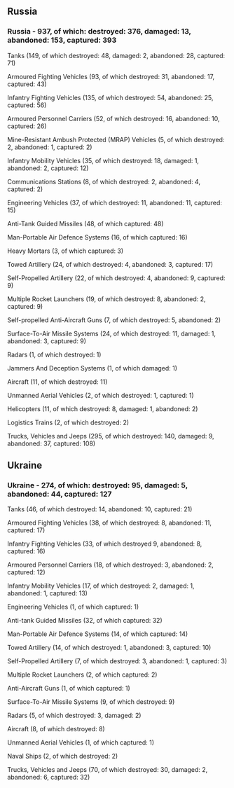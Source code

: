 
 
 ## Russia
 
 ### Russia - 937, of which: destroyed: 376, damaged: 13, abandoned: 153, captured: 393

 

 

 Tanks (149, of which destroyed: 48, damaged: 2, abandoned: 28, captured: 71)

 Armoured Fighting Vehicles (93, of which destroyed: 31, abandoned: 17, captured: 43)

 Infantry Fighting Vehicles (135, of which destroyed: 54, abandoned: 25, captured: 56)

 Armoured Personnel Carriers (52, of which destroyed: 16, abandoned: 10, captured: 26)

 Mine-Resistant Ambush Protected (MRAP) Vehicles (5, of which destroyed: 2, abandoned: 1, captured: 2)

 Infantry Mobility Vehicles (35, of which destroyed: 18, damaged: 1, abandoned: 2, captured: 12)

 Communications Stations (8, of which destroyed: 2, abandoned: 4, captured: 2)

 Engineering Vehicles (37, of which destroyed: 11, abandoned: 11, captured: 15)

 Anti-Tank Guided Missiles (48, of which captured: 48)

 Man-Portable Air Defence Systems (16, of which captured: 16)

 Heavy Mortars (3, of which captured: 3)

 Towed Artillery (24, of which destroyed: 4, abandoned: 3, captured: 17)

 Self-Propelled Artillery (22, of which destroyed: 4, abandoned: 9, captured: 9)

 Multiple Rocket Launchers (19, of which destroyed: 8, abandoned: 2, captured: 9)

 Self-propelled Anti-Aircraft Guns (7, of which destroyed: 5, abandoned: 2)

 Surface-To-Air Missile Systems (24, of which destroyed: 11, damaged: 1, abandoned: 3, captured: 9)

 Radars (1, of which destroyed: 1)

 Jammers And Deception Systems (1, of which damaged: 1)

 Aircraft (11, of which destroyed: 11)

 Unmanned Aerial Vehicles (2, of which destroyed: 1, captured: 1)

 Helicopters (11, of which destroyed: 8, damaged: 1, abandoned: 2)

 Logistics Trains (2, of which destroyed: 2)

 Trucks, Vehicles and Jeeps (295, of which destroyed: 140, damaged: 9, abandoned: 37, captured: 108)

 
 
 ## Ukraine
 
 ### Ukraine - 274, of which: destroyed: 95, damaged: 5, abandoned: 44, captured: 127

 

 

 Tanks (46, of which destroyed: 14, abandoned: 10, captured: 21)

 Armoured Fighting Vehicles (38, of which destroyed: 8, abandoned: 11, captured: 17)

 Infantry Fighting Vehicles (33, of which destroyed 9, abandoned: 8, captured: 16)

 Armoured Personnel Carriers (18, of which destroyed: 3, abandoned: 2, captured: 12)

 Infantry Mobility Vehicles (17, of which destroyed: 2, damaged: 1, abandoned: 1, captured: 13)

 Engineering Vehicles (1, of which captured: 1)

 Anti-tank Guided Missiles (32, of which captured: 32)

 Man-Portable Air Defence Systems (14, of which captured: 14)

 Towed Artillery (14, of which destroyed: 1, abandoned: 3, captured: 10)

 Self-Propelled Artillery (7, of which destroyed: 3, abandoned: 1, captured: 3)

 Multiple Rocket Launchers (2, of which captured: 2)

 Anti-Aircraft Guns (1, of which captured: 1)

 Surface-To-Air Missile Systems (9, of which destroyed: 9)

 

 

 Radars (5, of which destroyed: 3, damaged: 2)

 Aircraft (8, of which destroyed: 8)

 Unmanned Aerial Vehicles (1, of which captured: 1)

 Naval Ships (2, of which destroyed: 2)

 Trucks, Vehicles and Jeeps (70, of which destroyed: 30, damaged: 2, abandoned: 6, captured: 32)

